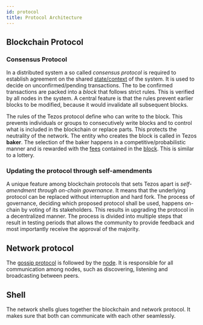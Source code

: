 ```yaml
---
id: protocol
title: Protocol Architecture
---
```



## Blockchain Protocol

### Consensus Protocol

In a distributed system a so called *consensus protocol* is required to establish agreement on the shared [state/context](context) of the system. It is used to decide on unconfirmed/pending transactions. The to be confirmed transactions are packed into a *block* that follows strict rules. This is verified by all nodes in the system. A central feature is that the rules prevent earlier blocks to be modified, because it would invalidate all subsequent blocks.

The rules of the Tezos protocol define who can write to the block. This prevents individuals or groups to consecutively write blocks and to control what is included in the blockchain or replace parts. This protects the neutrality of the network. The entity who creates the block is called in Tezos **baker**. The selection of the baker happens in a competitive/probabilistic manner and is rewarded with the [fees](operations/gas-fees) contained in the [block](block). This is similar to a lottery. 


### Updating the protocol through self-amendments

A unique feature among blockchain protocols that sets Tezos apart is *self-amendment through on-chain governance*. It means that the underlying protocol can be replaced without interruption and hard fork. The process of governance, deciding which proposed protocol shall be used, happens on-chain by voting of its stakeholders. This results in upgrading the protocol in a decentralized manner. The process is divided into multiple steps that result in testing periods that allows the community to provide feedback and most importantly receive the approval of the majority.

## Network protocol

The [gossip protocol](https://en.wikipedia.org/wiki/Gossip_protocol) is followed by the [node](node). It is responsible for all communication among nodes, such as discovering, listening and broadcasting between peers.

## Shell

The network shells glues together the blockchain and network protocol. It makes sure that both can communicate with each other seamlessly.